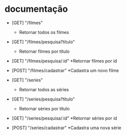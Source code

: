 # documentação

- [GET] "/filmes"
    * Retornar todos os filmes

- [GET] "/filmes/pesquisa?titulo"
    * Retornar filmes por título

- [GET] "/filmes/pesquisa/:id"
    *Retornar filmes por id

- [POST] "/filmes/cadastrar"
    *Cadastra um novo filme

- [GET] "/series"
    * Retornar todos as séries

- [GET] "/series/pesquisa?titulo"
    * Retornar séries por título

- [GET] "/series/pesquisa/:id"
    *Retornar séries por id

- [POST] "/series/cadastrar"
    *Cadastra uma nova série
